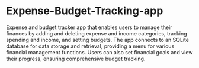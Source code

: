 # Expense-Budget-Tracking-app
Expense and budget tracker app that enables users to manage their finances by adding and deleting expense and income categories, tracking spending and income, and setting budgets. The app connects to an SQLite database for data storage and retrieval, providing a menu for various financial management functions. Users can also set financial goals and view their progress, ensuring comprehensive budget tracking.
